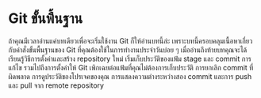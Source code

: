 # Git ขั้นพื้นฐาน

ถ้าคุณมีเวลาอ่านแค่บทเดียวเพื่อจะเริ่มใช้งาน Git ก็ให้อ่านบทนี้ล่ะ  เพราะบทนี้ครอบคลุมเนื้อหาเกี่ยวกับคำสั่งขั้นพื้นฐานของ Git ที่คุณต้องใช้ในการทำงานประจำวันบ่อย ๆ  เมื่ออ่านถึงท้ายบทคุณจะได้เรียนรู้วิธีการตั้งค่าและสร้าง repository ใหม่ เริ่มเก็บประวัติของแฟ้ม stage และ commit การแก้ไข รวมไปถึงการตั้งค่าให้ Git เพิกเฉยต่อแฟ้มที่คุณไม่ต้องการเก็บประวัติ การยกเลิก commit ที่ผิดพลาด การดูประวัติของโปรเจคของคุณ การแสดงความต่างระหว่างสอง commit และการ push และ pull จาก remote repository
